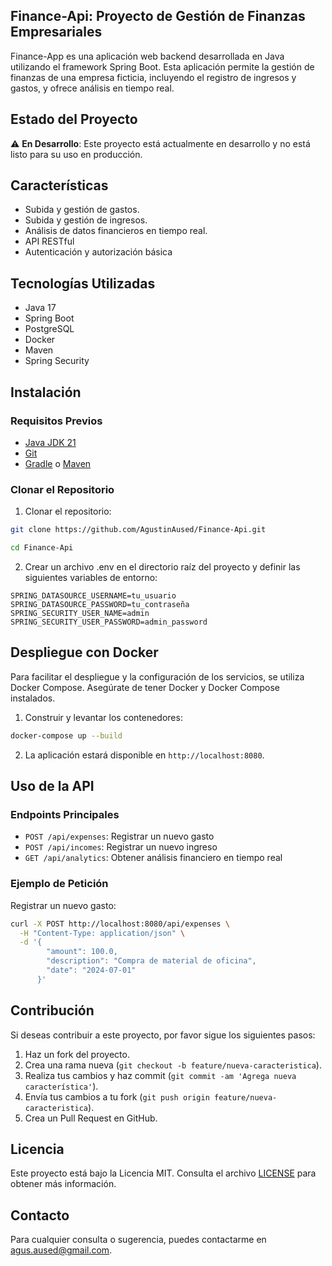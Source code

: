 
## Finance-Api: Proyecto de Gestión de Finanzas Empresariales

Finance-App es una aplicación web backend desarrollada en Java utilizando el framework Spring Boot. Esta aplicación permite la gestión de finanzas de una empresa ficticia, incluyendo el registro de ingresos y gastos, y ofrece análisis en tiempo real.

## Estado del Proyecto

⚠️ **En Desarrollo**: Este proyecto está actualmente en desarrollo y no está listo para su uso en producción.

## Características

- Subida y gestión de gastos.
- Subida y gestión de ingresos.
- Análisis de datos financieros en tiempo real.
- API RESTful
- Autenticación y autorización básica

## Tecnologías Utilizadas

- Java 17
- Spring Boot
- PostgreSQL
- Docker
- Maven
- Spring Security

## Instalación

### Requisitos Previos

- [Java JDK 21](https://adoptium.net/)
- [Git](https://git-scm.com/)
- [Gradle](https://gradle.org/) o [Maven](https://maven.apache.org/)

### Clonar el Repositorio

1. Clonar el repositorio:

``` bash
git clone https://github.com/AgustinAused/Finance-Api.git
```
``` bash
cd Finance-Api
```
2. Crear un archivo .env en el directorio raíz del proyecto y definir las siguientes variables de entorno:
```
SPRING_DATASOURCE_USERNAME=tu_usuario
SPRING_DATASOURCE_PASSWORD=tu_contraseña
SPRING_SECURITY_USER_NAME=admin
SPRING_SECURITY_USER_PASSWORD=admin_password
```

## Despliegue con Docker

Para facilitar el despliegue y la configuración de los servicios, se utiliza Docker Compose. Asegúrate de tener Docker y Docker Compose instalados.

1. Construir y levantar los contenedores:

```bash
docker-compose up --build
```

2. La aplicación estará disponible en `http://localhost:8080`.

## Uso de la API

### Endpoints Principales

- `POST /api/expenses`: Registrar un nuevo gasto
- `POST /api/incomes`: Registrar un nuevo ingreso
- `GET /api/analytics`: Obtener análisis financiero en tiempo real

### Ejemplo de Petición

Registrar un nuevo gasto:

```bash
curl -X POST http://localhost:8080/api/expenses \
  -H "Content-Type: application/json" \
  -d '{
        "amount": 100.0,
        "description": "Compra de material de oficina",
        "date": "2024-07-01"
      }'
```
## Contribución

Si deseas contribuir a este proyecto, por favor sigue los siguientes pasos:

1. Haz un fork del proyecto.
2. Crea una rama nueva (`git checkout -b feature/nueva-caracteristica`).
3. Realiza tus cambios y haz commit (`git commit -am 'Agrega nueva característica'`).
4. Envía tus cambios a tu fork (`git push origin feature/nueva-caracteristica`).
5. Crea un Pull Request en GitHub.

## Licencia

Este proyecto está bajo la Licencia MIT. Consulta el archivo [LICENSE](LICENSE) para obtener más información.

## Contacto

Para cualquier consulta o sugerencia, puedes contactarme en [agus.aused@gmail.com](mailto:agus.aused@gmail.com).
